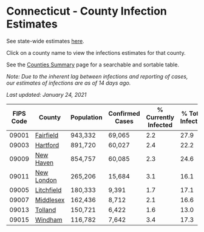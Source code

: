 # Connecticut - County Infection Estimates

See state-wide estimates [here](/infections/us-ct).

Click on a county name to view the infections estimates for that county.

See the [Counties Summary](/infections/summary-counties) page for a searchable and sortable table.

*Note: Due to the inherent lag between infections and reporting of cases, our estimates of infections are as of 14 days ago.*

*Last updated: January 24, 2021*

|   FIPS Code |                   County |   Population |   Confirmed Cases |   % Currently Infected |   % Total Infected |
|-------------|--------------------------|--------------|-------------------|------------------------|--------------------|
|       09001 |   [Fairfield](fairfield) |      943,332 |            69,065 |                    2.2 |               27.9 |
|       09003 |     [Hartford](hartford) |      891,720 |            60,027 |                    2.4 |               22.2 |
|       09009 |   [New Haven](new-haven) |      854,757 |            60,085 |                    2.3 |               24.6 |
|       09011 | [New London](new-london) |      265,206 |            15,684 |                    3.1 |               16.1 |
|       09005 | [Litchfield](litchfield) |      180,333 |             9,391 |                    1.7 |               17.1 |
|       09007 |   [Middlesex](middlesex) |      162,436 |             8,712 |                    2.1 |               16.6 |
|       09013 |       [Tolland](tolland) |      150,721 |             6,422 |                    1.6 |               13.0 |
|       09015 |       [Windham](windham) |      116,782 |             7,642 |                    3.4 |               17.3 |